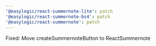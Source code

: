 ```yaml
---
'@easylogic/react-summernote-lite': patch
'@easylogic/react-summernote-bs4': patch
'@easylogic/react-summernote': patch
---
```


Fixed: Move createSummernoteButton to ReactSummernote
